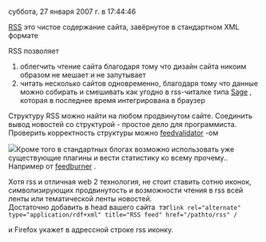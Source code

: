 суббота, 27 января 2007 г. в 17:44:46

[RSS](http://en.wikipedia.org/wiki/RSS_(file_format)) это чистое содержание сайта, завёрнутое в стандартном XML формате

RSS позволяет

1. облегчить чтение сайта благодаря тому что дизайн сайта никоим образом не мешает и не запутывает
2. читать несколько сайтов одновременно, благодаря тому что данные можно собирать и смешивать как угодно в rss-читалке типа [Sage](http://sage.mozdev.org/install/) , которая в последнее время интегрирована в браузер

Структуру RSS можно найти на любом продвинутом сайте. Соединить вывод новостей со структурой - простое дело для программиста. Проверить корректность структуры можно [feedvalidator](http://feedvalidator.org/) -ом

![](http://www.feedburner.com/fb/i/logo_footer.gif)Кроме того в стандартных блогах возможно использовать уже существующие плагины и вести статистику ко всему прочему.. Например от [feedburner](http://www.feedburner.com/) .  
  
Хотя rss и отличная web 2 технология, не стоит ставить сотню иконок, символизирующих продвинутость и возможности чтения в rss всей ленты или тематической ленты новостей.  
Достаточно добавить в head вашего сайта  тэг`link rel="alternate" type="application/rdf+xml" title="RSS feed" href="/pathto/rss" /`

и Firefox укажет в адрессной строке rss иконку.